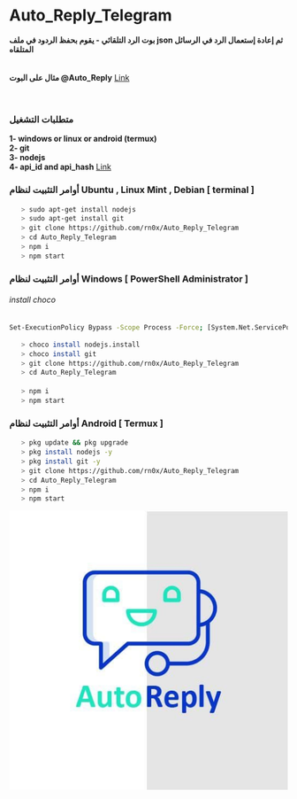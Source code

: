 # Auto_Reply_Telegram

<b>بوت الرد التلقائي - يقوم بحفظ الردود في ملف json ثم إعادة إستعمال الرد في الرسائل المتلقاه </b><br>
<br><br>
<b>مثال على البوت @Auto_Reply</b> <a href="https://t.me/Auto_Reply">Link</a><br>
<br><br>



### متطلبات التشغيل
<b>1- windows or linux or android (termux)</b><br>
<b>2- git</b><br>
<b>3- nodejs</b><br>
<b>4- api_id and api_hash</b> <a href="https://my.telegram.org/auth">Link</a><br>

### أوامر التثبيت لنظام Ubuntu , Linux Mint , Debian [ terminal ]


```bash
   > sudo apt-get install nodejs
   > sudo apt-get install git
   > git clone https://github.com/rn0x/Auto_Reply_Telegram
   > cd Auto_Reply_Telegram
   > npm i
   > npm start
```


 

### أوامر التثبيت لنظام Windows [ PowerShell Administrator ]

<h6>install choco</h6>

```bash
Set-ExecutionPolicy Bypass -Scope Process -Force; [System.Net.ServicePointManager]::SecurityProtocol = [System.Net.ServicePointManager]::SecurityProtocol -bor 3072; iex ((New-Object System.Net.WebClient).DownloadString('https://community.chocolatey.org/install.ps1'))

```

```bash
   > choco install nodejs.install
   > choco install git
   > git clone https://github.com/rn0x/Auto_Reply_Telegram
   > cd Auto_Reply_Telegram

   > npm i
   > npm start
```


### أوامر التثبيت لنظام Android [ Termux ]

```bash
   > pkg update && pkg upgrade
   > pkg install nodejs -y
   > pkg install git -y
   > git clone https://github.com/rn0x/Auto_Reply_Telegram
   > cd Auto_Reply_Telegram
   > npm i
   > npm start
```


<p align="center">
  <img src="/github/1.jpg" alt="1">
  <br><br>
</p>

